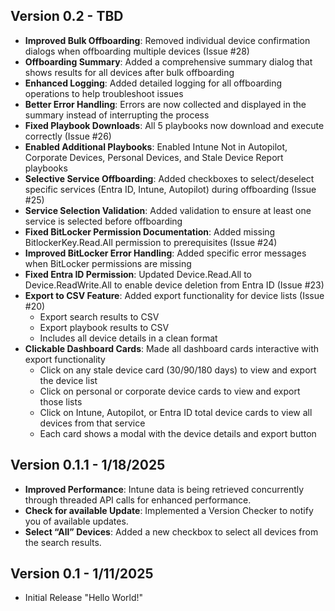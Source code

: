 ## Version 0.2 - TBD

- **Improved Bulk Offboarding**: Removed individual device confirmation dialogs when offboarding multiple devices (Issue #28)
- **Offboarding Summary**: Added a comprehensive summary dialog that shows results for all devices after bulk offboarding
- **Enhanced Logging**: Added detailed logging for all offboarding operations to help troubleshoot issues
- **Better Error Handling**: Errors are now collected and displayed in the summary instead of interrupting the process
- **Fixed Playbook Downloads**: All 5 playbooks now download and execute correctly (Issue #26)
- **Enabled Additional Playbooks**: Enabled Intune Not in Autopilot, Corporate Devices, Personal Devices, and Stale Device Report playbooks
- **Selective Service Offboarding**: Added checkboxes to select/deselect specific services (Entra ID, Intune, Autopilot) during offboarding (Issue #25)
- **Service Selection Validation**: Added validation to ensure at least one service is selected before offboarding
- **Fixed BitLocker Permission Documentation**: Added missing BitlockerKey.Read.All permission to prerequisites (Issue #24)
- **Improved BitLocker Error Handling**: Added specific error messages when BitLocker permissions are missing
- **Fixed Entra ID Permission**: Updated Device.Read.All to Device.ReadWrite.All to enable device deletion from Entra ID (Issue #23)
- **Export to CSV Feature**: Added export functionality for device lists (Issue #20)
  - Export search results to CSV
  - Export playbook results to CSV
  - Includes all device details in a clean format
- **Clickable Dashboard Cards**: Made all dashboard cards interactive with export functionality
  - Click on any stale device card (30/90/180 days) to view and export the device list
  - Click on personal or corporate device cards to view and export those lists
  - Click on Intune, Autopilot, or Entra ID total device cards to view all devices from that service
  - Each card shows a modal with the device details and export button

## Version 0.1.1 - 1/18/2025

- **Improved Performance**: Intune data is being retrieved concurrently through threaded API calls for enhanced performance.
- **Check for available Update**: Implemented a Version Checker to notify you of available updates.
- **Select “All” Devices**: Added a new checkbox to select all devices from the search results.

## Version 0.1 - 1/11/2025

- Initial Release "Hello World!"
